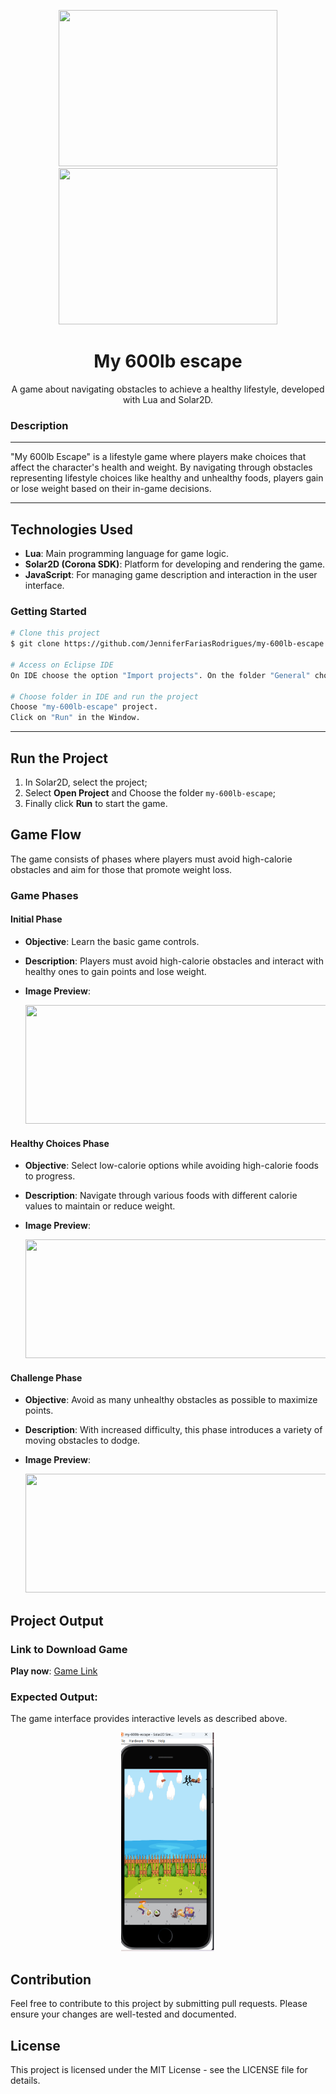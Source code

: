 <p align="center">
 <img src="https://hermes.dio.me/articles/cover/9449651b-e61d-4e4a-8460-4a5063e77afb.jpg" height="250" width="350">  
 <img src="https://www.infoworld.com/wp-content/uploads/2024/06/shutterstock_1361674454-100939444-orig.jpg?resize=1536%2C1025&quality=50&strip=all" height="250" width="350 </p>
  <h1 align="center"></h1>
 <h1 align="center"> My 600lb escape</h1>
<p align="center">
<p align="center">A game about navigating obstacles to achieve a healthy lifestyle, developed with Lua and Solar2D.</p>

### Description

---

"My 600lb Escape" is a lifestyle game where players make choices that affect the character's health and weight. By navigating through obstacles representing lifestyle choices like healthy and unhealthy foods, players gain or lose weight based on their in-game decisions.

---

## Technologies Used

- **Lua**: Main programming language for game logic.
- **Solar2D (Corona SDK)**: Platform for developing and rendering the game.
- **JavaScript**: For managing game description and interaction in the user interface.

### Getting Started

```bash
# Clone this project
$ git clone https://github.com/JenniferFariasRodrigues/my-600lb-escape.git

# Access on Eclipse IDE
On IDE choose the option "Import projects". On the folder "General" choose "Existing Projects into workspace" and choose  tricky-trails-obby folder.

# Choose folder in IDE and run the project
Choose "my-600lb-escape" project.
Click on "Run" in the Window.

```

---

## Run the Project

1. In Solar2D, select the project;
2. Select **Open Project** and Choose the folder `my-600lb-escape`;
3. Finally click **Run** to start the game.

## Game Flow

The game consists of phases where players must avoid high-calorie obstacles and aim for those that promote weight loss.

### Game Phases

#### Initial Phase

- **Objective**: Learn the basic game controls.
- **Description**: Players must avoid high-calorie obstacles and interact with healthy ones to gain points and lose weight.
- **Image Preview**:

  <p align="center">
     <img src="" height="190" width="800"> 
  </p>

#### Healthy Choices Phase

- **Objective**: Select low-calorie options while avoiding high-calorie foods to progress.
- **Description**: Navigate through various foods with different calorie values to maintain or reduce weight.
- **Image Preview**:

  <p align="center">
     <img src="" height="190" width="800"> 
  </p>

#### Challenge Phase

- **Objective**: Avoid as many unhealthy obstacles as possible to maximize points.
- **Description**: With increased difficulty, this phase introduces a variety of moving obstacles to dodge.
- **Image Preview**:

  <p align="center">
     <img src="" height="190" width="800"> 
  </p>

## Project Output

### Link to Download Game

**Play now**: [Game Link](https://github.com/JenniferFariasRodrigues/my-600lb-escape)

### Expected Output:

The game interface provides interactive levels as described above.

<p align="center">
 <img src="pics/img_1.png?raw=true" height="350" width="150"> 
</p>

## Contribution

Feel free to contribute to this project by submitting pull requests. Please ensure your changes are well-tested and documented.

## License

This project is licensed under the MIT License - see the LICENSE file for details.
